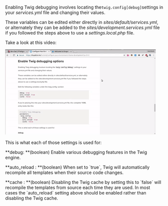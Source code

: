 Enabling Twig debugging involves locating the`twig.config[debug]`settings in your _services.yml_ file and changing their values.

These variables can be edited either directly in _sites/default/services.yml_, or alternately they can be added to the _sites/development.services.yml_ file if you followed the steps above to use a _settings.local.php_ file.

Take a look at this video:

[![](/assets/disable-twig-cache.gif)](https://www.youtube.com/watch?v=gOT0mnIj_ZU)

This is what each of those settings is used for:

**debug: **\(boolean\) Enable various debugging features in the Twig engine.

**auto\_reload : **\(boolean\) When set to \`true\`, Twig will automatically recompile all templates when their source code changes.

**cache : **\(boolean\) Disabling the Twig cache by setting this to \`false\` will recompile the templates from source each time they are used. In most cases the \`auto\_reload\` setting above should be enabled rather than disabling the Twig cache.

